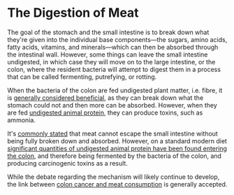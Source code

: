 # The Digestion of Meat

The goal of the stomach and the small intestine is to break down what they're
given into the individual base components—the sugars, amino acids, fatty acids,
vitamins, and minerals—which can then be absorbed through the intestinal wall.
However, some things can leave the small intestine undigested, in which case
they will move on to the large intestine, or the colon, where the resident
bacteria will attempt to digest them in a process that can be called
fermenting, putrefying, or rotting.

When the bacteria of the colon are fed undigested plant matter, i.e. fibre,
it is [generally considered beneficial](https://en.wikipedia.org/wiki/Dietary_fiber#Short-chain_fatty_acids),
as they can break down what the stomach could not and then more can be absorbed.
However, when they are fed [undigested animal protein](https://nutritionfacts.org/2017/04/11/what-animal-protein-does-in-your-colon/),
they can produce toxins, such as ammonia.

It's [commonly stated](http://www.gnolls.org/1444/does-meat-rot-in-your-colon-no-what-does-beans-grains-and-vegetables/)
that meat cannot escape the small intestine without being fully broken down
and absorbed. However, on a standard modern diet [significant quantities of
undigested animal protein have been found entering the colon](https://nutritionfacts.org/2017/04/11/what-animal-protein-does-in-your-colon/),
and therefore being fermented by the bacteria of the colon, and producing
carcinogenic toxins as a result.

While the debate regarding the mechanism will likely continue to develop,
the link between [colon cancer and meat consumption](https://www.bowelcanceruk.org.uk/news-and-blogs/news/new-research-says-even-moderate-red-and-processed-meat-eaters-at-risk-of-bowel-cancer/)
is generally accepted.
